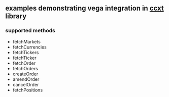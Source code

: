 ## examples demonstrating vega integration in [ccxt](https://github.com/ccxt/ccxt) library

### supported methods

- fetchMarkets
- fetchCurrencies
- fetchTickers
- fetchTicker
- fetchOrder
- fetchOrders
- createOrder
- amendOrder
- cancelOrder
- fetchPositions
